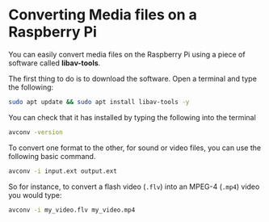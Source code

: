 # Converting Media files on a Raspberry Pi

You can easily convert media files on the Raspberry Pi using a piece of software called **libav-tools**. 

The first thing to do is to download the software. Open a terminal and type the following:

~~~bash
sudo apt update && sudo apt install libav-tools -y
~~~

You can check that it has installed by typing the following into the terminal

~~~bash
avconv -version
~~~

To convert one format to the other, for sound or video files, you can use the following basic command.

~~~bash
avconv -i input.ext output.ext
~~~

So for instance, to convert a flash video (`.flv`) into an MPEG-4 (`.mp4`) video you would type:

~~~bash
avconv -i my_video.flv my_video.mp4
~~~

